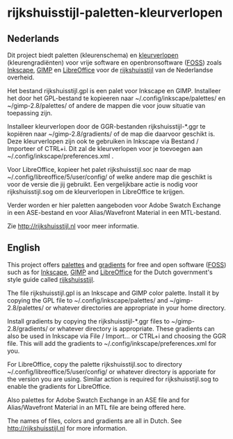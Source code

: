 rijkshuisstijl-paletten-kleurverlopen
=====================================

Nederlands
----------

Dit project biedt paletten (kleurenschema) en [kleurverlopen](https://nl.wikipedia.org/wiki/Kleurengradi%C3%ABnt) (kleurengradiënten) voor vrije software en openbronsoftware ([FOSS](https://nl.wikipedia.org/wiki/Vrije_software_en_opensourcesoftware)) zoals [Inkscape](https://inkscape.org/nl), [GIMP](http://gimp.org) en [LibreOffice](https://nl.libreoffice.org) voor de [rijkshuisstijl](http://rijkshuisstijl.nl) van de Nederlandse overheid.

Het bestand rijkshuisstijl.gpl is een palet voor Inkscape en GIMP. Installeer het door het GPL-bestand te kopieeren naar ~/.config/inkscape/palettes/ en ~/gimp-2.8/palettes/ of andere de mappen die voor jouw situatie van toepassing zijn.

Installeer kleurverlopen door de GGR-bestanden rijkshuisstijl-\*.ggr te kopiëren naar ~/gimp-2.8/gradients/ of de map die daarvoor geschikt is. Deze kleurverlopen zijn ook te gebruiken in Inkscape via Bestand / Importeer of CTRL+i. Dit zal de kleurverlopen voor je toevoegen aan ~/.config/inkscape/preferences.xml .

Voor LibreOffice, kopieer het palet rijkshuisstijl.soc naar de map ~/.config/libreoffice/5/user/config/ of welke andere map die geschikt is voor de versie die jij gebruikt. Een vergelijkbare actie is nodig voor rijkshuisstijl.sog om de kleurverlopen in LibreOffice te krijgen.

Verder worden er hier paletten aangeboden voor Adobe Swatch Exchange in een ASE-bestand en voor Alias/Wavefront Material in een MTL-bestand.

Zie http://rijkshuisstijl.nl voor meer informatie.


English
-------

This project offers [palettes](https://en.wikipedia.org/wiki/Palette_%28computing%29) and [gradients](https://en.wikipedia.org/wiki/Color_gradient) for free and open software ([FOSS](https://en.wikipedia.org/wiki/Free_and_open-source_software)) such as for [Inkscape](https://inkscape.org/en), [GIMP](http://gimp.org) and [LibreOffice](https://libreoffice.org) for the Dutch government's style guide called [rijkshuisstijl](http://rijkshuisstijl.nl).

The file rijkshuisstijl.gpl is an Inkscape and GIMP color palette. Install it by copying the GPL file to ~/.config/inkscape/palettes/ and ~/gimp-2.8/palettes/ or whatever directories are appropriate in your home directory.

Install gradients by copying the rijkshuisstijl-\*.ggr files to ~/gimp-2.8/gradients/ or whatever directory is appropriate. These gradients can also be used in Inkscape via File / Import... or CTRL+i and choosing the GGR file. This will add the gradients to ~/.config/inkscape/preferences.xml for you.

For LibreOffice, copy the palette rijkshuisstijl.soc to directory ~/.config/libreoffice/5/user/config/ or whatever directory is apporiate for the version you are using. Similar action is required for rijkshuisstijl.sog to enable the gradients for LibreOffice.

Also palettes for Adobe Swatch Exchange in an ASE file and for Alias/Wavefront Material in an MTL file are being offered here.

The names of files, colors and gradients are all in Dutch. See http://rijkshuisstijl.nl for more information.
